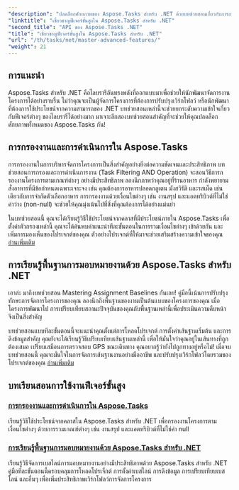 ```yaml
---
"description": "ปลดล็อกศักยภาพของ Aspose.Tasks สำหรับ .NET ด้วยบทช่วยสอนเกี่ยวกับการกรองงาน พื้นฐานการมอบหมาย และคุณลักษณะขั้นสูงสำหรับการจัดการโครงการที่มีประสิทธิภาพ"
"linktitle": "เชี่ยวชาญฟีเจอร์ขั้นสูงใน Aspose.Tasks สำหรับ .NET"
"second_title": "API ของ Aspose.Tasks .NET"
"title": "เชี่ยวชาญฟีเจอร์ขั้นสูงใน Aspose.Tasks สำหรับ .NET"
"url": "/th/tasks/net/master-advanced-features/"
"weight": 21
---
```


## การแนะนำ

Aspose.Tasks สำหรับ .NET คือไลบรารีอันทรงพลังที่ออกแบบมาเพื่อช่วยให้นักพัฒนาจัดการงานโครงการได้อย่างราบรื่น ไม่ว่าคุณจะเป็นผู้จัดการโครงการที่ต้องการปรับปรุงเวิร์กโฟลว์ หรือนักพัฒนาที่ต้องการใช้ประโยชน์จากความสามารถของ .NET บทช่วยสอนเหล่านี้จะช่วยยกระดับความเข้าใจเกี่ยวกับฟีเจอร์ต่างๆ ของไลบรารีได้อย่างมาก มาเจาะลึกสองบทช่วยสอนสำคัญที่จะช่วยให้คุณปลดล็อกศักยภาพทั้งหมดของ Aspose.Tasks กัน!

## การกรองงานและการดำเนินการใน Aspose.Tasks

การกรองงานในการบริหารจัดการโครงการเป็นสิ่งสำคัญอย่างยิ่งต่อความชัดเจนและประสิทธิภาพ บทช่วยสอนการกรองและการดำเนินการงาน (Task Filtering AND Operation) จะสอนวิธีการกรองงานโครงการตามเกณฑ์ต่างๆ อย่างมีประสิทธิภาพ ลองนึกภาพว่าคุณอยู่ที่ร้านอาหาร กำลังพยายามสั่งอาหารที่มีข้อกำหนดเฉพาะเจาะจง เช่น คุณต้องการอาหารปลอดกลูเตน มังสวิรัติ และรสเผ็ด เช่นเดียวกับการจำกัดตัวเลือกอาหาร การกรองงานด้วยเงื่อนไขต่างๆ เช่น งานสรุป และแอตทริบิวต์ที่ไม่ใช่ค่าว่าง (non-null) จะช่วยให้คุณมุ่งเน้นไปที่สิ่งที่คุณต้องการได้อย่างแม่นยำ

ในบทช่วยสอนนี้ คุณจะได้เรียนรู้วิธีใช้ประโยชน์จากคลาสที่มีประโยชน์ภายใน Aspose.Tasks เพื่อตั้งค่าตัวกรองเหล่านี้ คุณจะได้ค้นพบคำแนะนำทีละขั้นตอนในการรวมเงื่อนไขต่างๆ เข้าด้วยกัน และเพิ่มการมองเห็นของโปรเจกต์ของคุณ ตัวอย่างโปรเจกต์ที่ให้มาจะช่วยเสริมสร้างความเข้าใจของคุณ [อ่านเพิ่มเติม](./task-filtering-and-operation/)

## การเรียนรู้พื้นฐานการมอบหมายงานด้วย Aspose.Tasks สำหรับ .NET

เอาล่ะ มาถึงบทช่วยสอน Mastering Assignment Baselines กันเลย! คู่มือนี้เน้นการปรับปรุงทักษะการจัดการโครงการของคุณ ลองนึกถึงพื้นฐานของงานเป็นต้นแบบของโครงการของคุณ เมื่อโครงการพัฒนาไป การเปรียบเทียบสถานะปัจจุบันของคุณกับพื้นฐานเหล่านี้เพื่อประเมินความคืบหน้าจึงเป็นสิ่งสำคัญ

บทช่วยสอนแบบทีละขั้นตอนนี้จะแนะนำคุณตั้งแต่การโหลดโปรเจกต์ การตั้งค่าเส้นฐานเริ่มต้น และการดึงข้อมูลสำคัญ คุณยังจะได้เรียนรู้วิธีเปรียบเทียบเส้นฐานเหล่านี้ เพื่อให้มั่นใจว่าคุณอยู่ในเส้นทางที่ถูกต้องเสมอ เปรียบเสมือนการตรวจสอบ GPS ขณะเดินทาง คุณอยากรู้ว่ายังไปถูกทางอยู่หรือไม่! เมื่อจบบทช่วยสอนนี้ คุณจะมั่นใจในการจัดการเส้นฐานงานอย่างมืออาชีพ และปรับปรุงเวิร์กโฟลว์โดยรวมของโปรเจกต์ของคุณ [อ่านเพิ่มเติม](./mastering-assignment-baseline/)

## บทเรียนสอนการใช้งานฟีเจอร์ขั้นสูง
### [การกรองงานและการดำเนินการใน Aspose.Tasks](./task-filtering-and-operation/)
เรียนรู้วิธีใช้ประโยชน์จากคลาสใน Aspose.Tasks สำหรับ .NET เพื่อกรองงานโครงการตามเงื่อนไขต่างๆ ด้วยการรวมเกณฑ์ต่างๆ เช่น งานสรุป และแอตทริบิวต์ที่ไม่ใช่ค่า null
### [การเรียนรู้พื้นฐานการมอบหมายงานด้วย Aspose.Tasks สำหรับ .NET](./mastering-assignment-baseline/)
เรียนรู้วิธีจัดการเบสไลน์การมอบหมายงานอย่างมีประสิทธิภาพด้วย Aspose.Tasks สำหรับ .NET คู่มือทีละขั้นตอนนี้ครอบคลุมการโหลดโปรเจ็กต์ การตั้งค่าเบสไลน์ การดึงข้อมูล การเปรียบเทียบเบสไลน์ และอื่นๆ เพื่อเพิ่มประสิทธิภาพเวิร์กโฟลว์การจัดการโครงการ